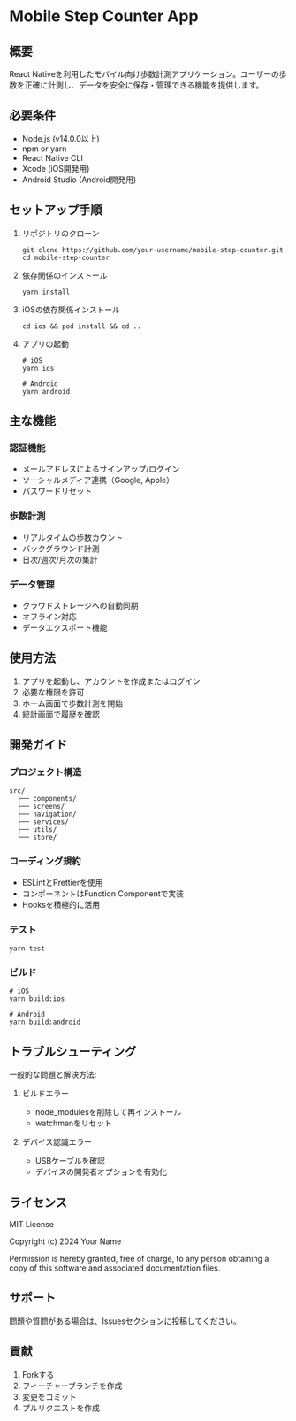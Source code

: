 # Mobile Step Counter App

## 概要
React Nativeを利用したモバイル向け歩数計測アプリケーション。ユーザーの歩数を正確に計測し、データを安全に保存・管理できる機能を提供します。

## 必要条件
- Node.js (v14.0.0以上)
- npm or yarn
- React Native CLI
- Xcode (iOS開発用)
- Android Studio (Android開発用)

## セットアップ手順

1. リポジトリのクローン
    ```
    git clone https://github.com/your-username/mobile-step-counter.git
    cd mobile-step-counter
    ```

2. 依存関係のインストール
    ```
    yarn install
    ```

3. iOSの依存関係インストール
    ```
    cd ios && pod install && cd ..
    ```

4. アプリの起動
    ```
    # iOS
    yarn ios

    # Android
    yarn android
    ```

## 主な機能

### 認証機能
- メールアドレスによるサインアップ/ログイン
- ソーシャルメディア連携（Google, Apple）
- パスワードリセット

### 歩数計測
- リアルタイムの歩数カウント
- バックグラウンド計測
- 日次/週次/月次の集計

### データ管理
- クラウドストレージへの自動同期
- オフライン対応
- データエクスポート機能

## 使用方法

1. アプリを起動し、アカウントを作成またはログイン
2. 必要な権限を許可
3. ホーム画面で歩数計測を開始
4. 統計画面で履歴を確認

## 開発ガイド

### プロジェクト構造
```
src/
  ├── components/
  ├── screens/
  ├── navigation/
  ├── services/
  ├── utils/
  └── store/
```

### コーディング規約
- ESLintとPrettierを使用
- コンポーネントはFunction Componentで実装
- Hooksを積極的に活用

### テスト
```
yarn test
```

### ビルド
```
# iOS
yarn build:ios

# Android
yarn build:android
```

## トラブルシューティング

一般的な問題と解決方法:

1. ビルドエラー
   - node_modulesを削除して再インストール
   - watchmanをリセット

2. デバイス認識エラー
   - USBケーブルを確認
   - デバイスの開発者オプションを有効化

## ライセンス

MIT License

Copyright (c) 2024 Your Name

Permission is hereby granted, free of charge, to any person obtaining a copy
of this software and associated documentation files.

## サポート

問題や質問がある場合は、Issuesセクションに投稿してください。

## 貢献

1. Forkする
2. フィーチャーブランチを作成
3. 変更をコミット
4. プルリクエストを作成